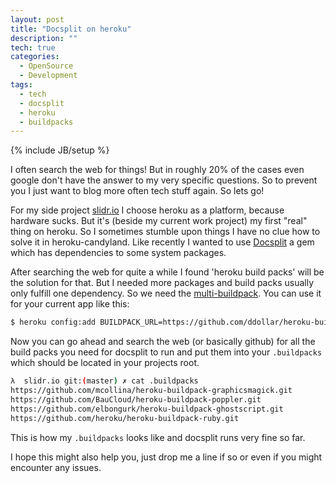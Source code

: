 ```yaml
---
layout: post
title: "Docsplit on heroku"
description: ""
tech: true
categories:
  - OpenSource
  - Development
tags:
  - tech
  - docsplit
  - heroku
  - buildpacks
---
```

{% include JB/setup %}

I often search the web for things! But in roughly 20% of the cases even google don't have the answer to my very specific questions. So to prevent you I just want to blog more often tech stuff again. So lets go!

For my side project [slidr.io](http://slidr.io) I choose heroku as a platform, because hardware sucks. But it's (beside my current work project) my first "real" thing on heroku. So I sometimes stumble upon things I have no clue how to solve it in heroku-candyland. Like recently I wanted to use [Docsplit](http://documentcloud.github.io/docsplit/) a gem which has dependencies to some system packages.

After searching the web for quite a while I found 'heroku build packs' will be the solution for that. But I needed more packages and build packs usually only fulfill one dependency. So we need the [multi-buildpack](https://github.com/ddollar/heroku-buildpack-multi). You can use it for your current app like this:

```bash
$ heroku config:add BUILDPACK_URL=https://github.com/ddollar/heroku-buildpack-multi.git
```

Now you can go ahead and search the web (or basically github) for all the build packs you need for docsplit to run and put them into your `.buildpacks` which should be located in your projects root.

```bash
λ  slidr.io git:(master) ✗ cat .buildpacks
https://github.com/mcollina/heroku-buildpack-graphicsmagick.git
https://github.com/BauCloud/heroku-buildpack-poppler.git
https://github.com/elbongurk/heroku-buildpack-ghostscript.git
https://github.com/heroku/heroku-buildpack-ruby.git
```

This is how my `.buildpacks` looks like and docsplit runs very fine so far.

I hope this might also help you, just drop me a line if so or even if you might encounter any issues.

